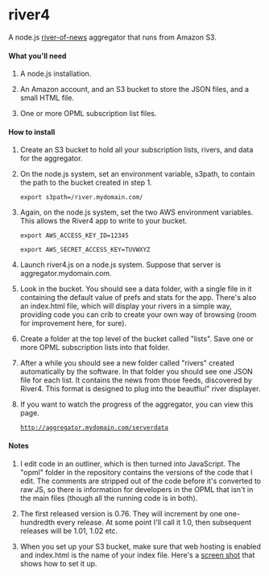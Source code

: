 river4
======

A node.js <a href="http://www.niemanlab.org/2012/03/dave-winer-heres-why-every-news-organization-should-have-a-river/">river-of-news</a> aggregator that runs from Amazon S3.

#### What you'll need

1. A node.js installation.

2. An Amazon account, and an S3 bucket to store the JSON files, and a small HTML file.

3. One or more OPML subscription list files.

#### How to install

1. Create an S3 bucket to hold all your subscription lists, rivers, and data for the aggregator. 

2. On the node.js system, set an environment variable, s3path, to contain the path to the bucket created in step 1.

   <code>export s3path=/river.mydomain.com/</code>

3. Again, on the node.js system, set the two AWS environment variables. This allows the River4 app to write to your bucket.

   <code>export AWS_ACCESS_KEY_ID=12345</code>

   <code>export AWS_SECRET_ACCESS_KEY=TUVWXYZ</code>

4. Launch river4.js on a node.js system. Suppose that server is aggregator.mydomain.com.

5. Look in the bucket. You should see a data folder, with a single file in it containing the default value of prefs and stats for the app. There's also an index.html file, which will display your rivers in a simple way, providing code you can crib to create your own way of browsing (room for improvement here, for sure).

6. Create a folder at the top level of the bucket called "lists". Save one or more OPML subscription lists into that folder.

7. After a while you should see a new folder called "rivers" created automatically by the software. In that folder you should see one JSON file for each list. It contains the news from those feeds, discovered by River4. This format is designed to plug into the beautfiul" river displayer. 

8. If you want to watch the progress of the aggregator, you can view this page. 

    <code>http://aggregator.mydomain.com/serverdata</code>

#### Notes

1. I edit code in an outliner, which is then turned into JavaScript. The "opml" folder in the repository contains the versions of the code that I edit. The comments are stripped out of the code before it's converted to raw JS, so there is information for developers in the OPML that isn't in the main files (though all the running code is in both).

2. The first released version is 0.76. They will increment by one one-hundredth every release. At some point I'll call it 1.0, then subsequent releases will be 1.01, 1.02 etc.

3. When you set up your S3 bucket, make sure that web hosting is enabled and index.html is the name of your index file. Here's a <a href="http://static.scripting.com/larryKing/images/2014/06/01/bucketSetup.gif">screen shot</a> that shows how to set it up. 

